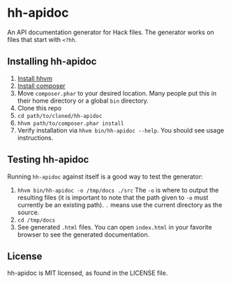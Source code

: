 # hh-apidoc

An API documentation generator for Hack files. The generator works on files that start with `<?hh`.

## Installing hh-apidoc

1. [Install hhvm](https://docs.hhvm.com/hhvm/installation/introduction)
1. [Install composer](https://getcomposer.org/download/)
1. Move `composer.phar` to your desired location. Many people put this in their home directory or a global `bin` directory.
1. Clone this repo
1. `cd path/to/cloned/hh-apidoc`
1. `hhvm path/to/composer.phar install`
1. Verify installation via `hhvm bin/hh-apidoc --help`. You should see usage instructions.

## Testing hh-apidoc

Running `hh-apidoc` against itself is a good way to test the generator:

1. `hhvm bin/hh-apidoc -o /tmp/docs ./src` The `-o` is where to output the resulting files (it is important to note that the path given to `-o` must currently be an existing path). `.` means use the current directory as the source.
1. `cd /tmp/docs`
1. See generated `.html` files. You can open `index.html` in your favorite browser to see the generated documentation.

## License

hh-apidoc is MIT licensed, as found in the LICENSE file.
